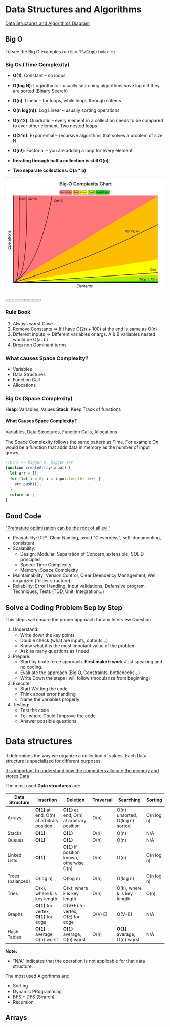 # Data Structures and Algorithms

[Data Structures and Algorithms Diagram](https://coggle.it/diagram/W5E5tqYlrXvFJPsq/t/master-the-interview-click-here-for-course-link)

## **Big O**

To see the Big O examples run `bun TS/BigO/index.ts`

### Big Os (Time Complexity)

- **O(1)**: Constant – no loops
- **O(log N)**: Logarithmic – usually searching algorithms have log n if they are sorted (Binary Search)
- **O(n)**: Linear – for loops, while loops through n items
- **O(n log(n))**: Log Linear – usually sorting operations
- **O(n^2)**: Quadratic – every element in a collection needs to be compared to ever other element. Two nested loops
- **O(2^n)**: Exponential – recursive algorithms that solves a problem of size N
- **O(n!)**: Factorial – you are adding a loop for every element

- **Iterating through half a collection is still O(n)**
- **Two separate collections: O(a \* b)**

[![image](image.png)](https://www.bigocheatsheet.com/)

<a style="color:gray; font-size: 0.5rem;" href="https://www.bigocheatsheet.com/" target="_blank">Click in the image to see more</a>

### Rule Book

1. Always worst Case
2. Remove Constants => If i have O(2n + 100) at the end is same as O(n)
3. Different inputs => Different variables or args. A & B variables nested would be O(a+b)
4. Drop non Dominant terms

### What causes Space Complexity?

- Variables
- Data Structures
- Function Call
- Allocations

### Big Os (Space Complexity)

**Heap**: Variables, Values
**Stack**: Keep Track of functions

#### What Causes Space Complexity?

Variables, Data Structures, Function Calls, Allocations

The Space Complexity follows the same pattern as Time. For example On would be a function that adds data in memory as the number of input grows.

```javascript
//O(n) => bigger n, bigger arr
function createArray(input) {
  let arr = [];
  for (let i = 0; i < input.length; i++) {
    arr.push(i);
  }
  return arr;
}
```

## **Good Code**

["Premature optimization can be the root of all evil"](https://stackify.com/premature-optimization-evil/)

- Readability: DRY, Clear Naming, avoid "Cleverness", self-documenting, consistent
- Scalability:
  - Design: Modular, Separation of Concern, extensible, SOLID principles
  - Speed: Time Complexity
  - Memory: Space Complexity
- Maintainability: Version Control, Clear Deendency Management, Well organized (folder structure)
- Reliability: Error Handling, Input validations, Defensive program Techniques, Tests (TDD, Unit, Integration...)

## Solve a Coding Problem Sep by Step

This steps will ensure the proper approach for any Interview Question

1. Understand:
   - Write down the key points
   - Double check (what are inputs, outputs...)
   - Know what it is the most impotant value of the problem
   - Ask as many questions as I need
2. Prepare:
   - Start by brute force approach. **First make it work** Just speaking and no coding.
   - Evaluate the approach (Big O, Constraints, bottlenecks...)
   - Write Down the steps I will follow (modularize from beginning)
3. Execute:
   - Start Writting the code
   - Think about error handling
   - Name the variables properly
4. Testing:
   - Test the code
   - Tell where Could I improve the code
   - Answer possible questions

# Data structures

It determines the way we organize a collection of values. Each Data structure is specialized for different purposes.

[It is important to understand how the computers allocate the memory and stores Data](https://statmath.wu.ac.at/courses/data-analysis/itdtHTML/node55.html)

The most used **Data structures** are:

| Data Structure   | Insertion                                   | Deletion                                    | Traversal | Searching                      | Sorting    |
| ---------------- | ------------------------------------------- | ------------------------------------------- | --------- | ------------------------------ | ---------- |
| Arrays           | **O(1)** at end, O(n) at arbitrary position | **O(1)** at end, O(n) at arbitrary position | O(n)      | O(n) unsorted, O(log n) sorted | O(n log n) |
| Stacks           | **O(1)**                                    | **O(1)**                                    | O(n)      | O(n)                           | N/A        |
| Queues           | **O(1)**                                    | **O(1)**                                    | O(n)      | O(n)                           | N/A        |
| Linked Lists     | **O(1)**                                    | **O(1)** if position known, otherwise O(n)  | O(n)      | O(n)                           | O(n log n) |
| Trees (balanced) | O(log n)                                    | O(log n)                                    | O(n)      | O(log n)                       | O(n log n) |
| Tries            | O(k), where k is key length                 | O(k), where k is key length                 | O(n)      | O(k), where k is key length    | O(n)       |
| Graphs           | **O(1)** for vertex, **O(1)** for edge      | O(V+E) for vertex, O(E) for edge            | O(V+E)    | O(V+E)                         | N/A        |
| Hash Tables      | **O(1)** average, O(n) worst                | **O(1)** average, O(n) worst                | O(n)      | **O(1)** average, O(n) worst   | N/A        |

**Note:**

- "N/A" indicates that the operation is not applicable for that data structure.

The most used Algorithms are:

- Sorting
- Dynamic PRogramming
- BFS + DFS (Search)
- Recursion

## Arrays

